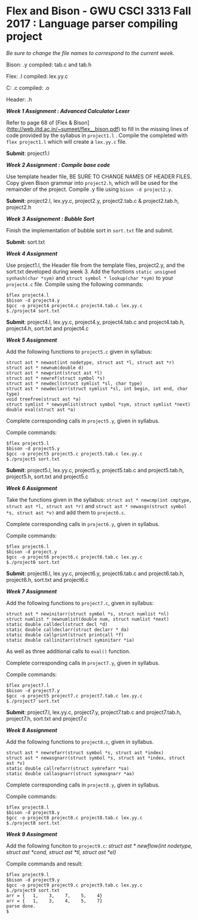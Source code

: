 # Flex and Bison - GWU CSCI 3313 Fall 2017 : **Language parser compiling project**
_Be sure to change the file names to correspond to the current week._


Bison: .y compiled: tab.c and tab.h

Flex: .l compiled: lex.yy.c

C: .c compiled: .o

Header: .h


_**Week 1 Assignment : Advanced Calculator Lexer**_

Refer to page 68 of [Flex & Bison] (http://web.iitd.ac.in/~sumeet/flex__bison.pdf) to fill in the missing lines of code
provided by the syllabus in `project1.l` . Compile the completed with `flex project1.l` which will create a `lex.yy.c` file.

**Submit**: project1.l

_**Week 2 Assignment : Compile base code**_

Use template header file, BE SURE TO CHANGE NAMES OF HEADER FILES. Copy given Bison grammar into `project2.h`, which will be used for the remainder of the project. Compile .y file using `bison -d project2.y`.

**Submit**: project2.l, lex.yy.c, project2.y, project2.tab.c & project2.tab.h, project2.h

_**Week 3 Assignement : Bubble Sort**_

Finish the implementation of bubble sort in `sort.txt` file and submit.

**Submit**: sort.txt

_**Week 4 Assignment**_

Use project1.l, the Header file from the template files, project2.y, and the sort.txt developed during week 3.
Add the functions `static unsigned synhash(char *sym)` and `struct symbol * lookup(char *sym)` to your `project4.c` file. Compile using the following commands:
```
$flex project4.l
$bison -d project4.y
$gcc -o project4 project4.c project4.tab.c lex.yy.c
$./project4 sort.txt
```
**Submit**: project4.l, lex.yy.c, project4.y, project4.tab.c and project4.tab.h, project4.h, sort.txt and project4.c

_**Week 5 Assignment**_

Add the following functions to `project5.c` given in syllabus:

```
struct ast * newast(int nodetype, struct ast *l, struct ast *r)
struct ast * newnum(double d)
struct ast * newprint(struct ast *l)
struct ast * newref(struct symbol *s)
struct ast * newdecl(struct symlist *sl, char type)
struct ast * newdeclarr(struct symlist *sl, int begin, int end, char type)
void treefree(struct ast *a)
struct symlist * newsymlist(struct symbol *sym, struct symlist *next)
double eval(struct ast *a)
```
Complete corresponding calls in `project5.y`, given in syllabus.

Compile commands:
```
$flex project5.l
$bison -d project5.y
$gcc -o project5 project5.c project5.tab.c lex.yy.c
$./project5 sort.txt
```
**Submit**: project5.l, lex.yy.c, project5.y, project5.tab.c and project5.tab.h, project5.h, sort.txt and project5.c

_**Week 6 Assignment**_

Take the functions given in the syllabus: `struct ast * newcmp(int cmptype, struct ast *l, struct ast *r)` and `struct ast * newasgn(struct symbol *s, struct ast *v)` and add them to `project6.c`.

Complete corresponding calls in `project6.y`, given in syllabus.


Compile commands:
```
$flex project6.l
$bison -d project.y
$gcc -o project6 project6.c project6.tab.c lex.yy.c
$./project6 sort.txt
```
**Submit**: project6.l, lex.yy.c, project6.y, project6.tab.c and project6.tab.h, project6.h, sort.txt and project6.c

_**Week 7 Assignment**_

Add the following functions to `project7.c`, given in syllabus:
```
struct ast * newinitarr(struct symbol *s, struct numlist *nl)
struct numlist * newnumlist(double num, struct numlist *next)
static double calldecl(struct decl *d)
static double calldeclarr(struct declarr * da)
static double callprint(struct printcall *f)
static double callinitarr(struct syminitarr *ia)
```
As well as three additional calls to `eval()` function.

Complete corresponding calls in `project7.y`, given in syllabus.

Compile commands:
```
$flex project7.l
$bison -d project7.y
$gcc -o project5 project7.c project7.tab.c lex.yy.c
$./project7 sort.txt
```
**Submit**: project7.l, lex.yy.c, project7.y, project7.tab.c and project7.tab.h, project7.h, sort.txt and project7.c

_**Week 8 Assignment**_

Add the following functions to `project8.c`, given in syllabus.
```
struct ast * newrefarr(struct symbol *s, struct ast *index)
struct ast * newasgnarr(struct symbol *s, struct ast *index, struct ast *v)
static double callrefarr(struct symrefarr *sa)
static double callasgnarr(struct symasgnarr *aa)
```
Complete corresponding calls in `project8.y`, given in syllabus.

Compile commands:
```
$flex project8.l
$bison -d project8.y
$gcc -o project8 project8.c project8.tab.c lex.yy.c
$./project8 sort.txt
```
_**Week 9 Assingment**_

Add the following funciton to `project9.c`: _struct ast * newflow(int nodetype, struct ast *cond, struct ast *tl, struct ast *el)_


Compile commands and result:
```
$flex project9.l
$bison -d project9.y
$gcc -o project9 project9.c project9.tab.c lex.yy.c
$./project9 sort.txt
arr = {   1,    3,    7,    5,    4}
arr = {   1,    3,    4,    5,    7}
parse done.
$
```

